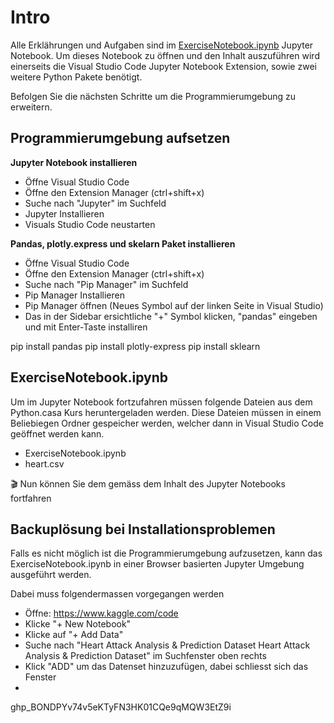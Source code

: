 # Intro
Alle Erklährungen und Aufgaben sind im [ExerciseNotebook.ipynb](ExerciseNotebook.ipynb) Jupyter Notebook. Um dieses Notebook zu öffnen und den Inhalt auszuführen wird einerseits die Visual Studio Code Jupyter Notebook Extension, sowie zwei weitere Python Pakete benötigt. 

Befolgen Sie die nächsten Schritte um die Programmierumgebung zu erweitern.

## Programmierumgebung aufsetzen

**Jupyter Notebook installieren**
* Öffne Visual Studio Code
* Öffne den Extension Manager (ctrl+shift+x)
* Suche nach "Jupyter" im Suchfeld
* Jupyter Installieren
* Visuals Studio Code neustarten

**Pandas, plotly.express und skelarn Paket installieren**
* Öffne Visual Studio Code
* Öffne den Extension Manager (ctrl+shift+x)
* Suche nach "Pip Manager" im Suchfeld
* Pip Manager Installieren
* Pip Manager öffnen (Neues Symbol auf der linken Seite in Visual Studio)
* Das in der Sidebar ersichtliche "+" Symbol klicken, "pandas" eingeben und mit Enter-Taste installiren


pip install pandas
pip install plotly-express
pip install sklearn

## ExerciseNotebook.ipynb
Um im Jupyter Notebook fortzufahren müssen folgende Dateien aus dem Python.casa Kurs heruntergeladen werden. Diese Dateien müssen in einem Beliebiegen Ordner gespeicher werden, welcher dann in Visual Studio Code geöffnet werden kann.
* ExerciseNotebook.ipynb
* heart.csv

🎬 Nun können Sie dem gemäss dem Inhalt des Jupyter Notebooks fortfahren

## Backuplösung bei Installationsproblemen
Falls es nicht möglich ist die Programmierumgebung aufzusetzen, kann das ExerciseNotebook.ipynb in einer Browser basierten Jupyter Umgebung ausgeführt werden.

Dabei muss folgendermassen vorgegangen werden

* Öffne: https://www.kaggle.com/code
* Klicke "+ New Notebook" 
* Klicke auf "+ Add Data" 
* Suche nach "Heart Attack Analysis & Prediction Dataset Heart Attack Analysis & Prediction Dataset" im Suchfenster oben rechts
* Klick "ADD" um das Datenset hinzuzufügen, dabei schliesst sich das Fenster
*


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


